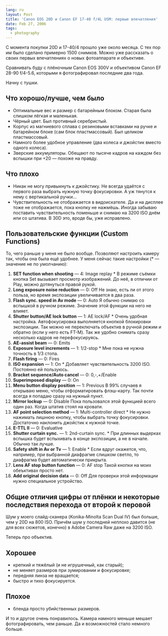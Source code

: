 ```yaml
---
lang: ru
layout: Post
title: 'Canon EOS 20D и Canon EF 17-40 f/4L USM: первые впечатления'
date: Feb 27, 2006
tags:
  - photography
---
```


С момента покупки 20D и 17-40/4 прошло уже около месяца. С тех пор им было сделано примерно 1500 снимков. Можно уже рассказать о своих первых впечатлениях о новых фотоаппарате и объективе.

Сравнивать буду с плёночным Canon EOS 300V и объективом Canon EF 28-90 f/4-5.6, которыми я фотографировал последние два года.

Начну с тушки.

## Что хорошо/лучше, чем было

* Оптимальные вес и размер с батарейным блоком. Старая была слишком лёгкая и маленькая.
* Чёрный цвет. Был противный серебристый.
* Корпус из магниевого сплава с резиновыми вставками на ручке и батарейном блоке (сам блок пластмассовый). Был целиком пластмассовый.
* Намного более удобное управление (два колеса и джойстик вместо одного колеса).
* Зверские аккумуляторы. Обещают по тысяче кадров на каждом без вспышки при +20 — похоже на правду.

## Что плохо

* Никак не могу привыкнуть к джойстику. Не всегда удаётся с первого раза выбрать нужную точку фокусировки. А уж тянутся к нему с вертикальной ручки…
* Чувствительность не отображается в видоискателе. Да и на дисплее тоже не отображается, пока кнопку не нажмёшь. Иногда забываю поставить чувствительность поменьше и снимаю на 3200 ISO днём или со штатива. В 30D это, вроде бы, уже исправлено.

## Пользовательские функции (Custom Functions)

То, чего раньше у меня не было вообще. Позволяют настроить камеру так, чтобы она была ещё удобнее. У меня сейчас такие настройки (\* — значение не по умолчанию):

1. **SET function when shooting** — 4: Image replay \* В режиме съёмки кнопка Set вызывает просмотр изображений. До неё, в отличии от Play, можно дотянуться правой рукой.
2. **Long exposure noise reduction** — 0: Off Не знаю, есть ли от этого польза, но время экспозиции увеличивается в два раза.
3. **Flash sync. speed in Av mode** — 0: Auto Я обычно снимаю со вспышкой в ручном режиме. Значение этой функции на него не влияет.
4. **Shutter button/AE lock button** — 1: AE lock/AF \* Очень удобная настройка. Автофокусировка выполняется кнопкой блокировки экспозиции. Так можно не переключать объектив в ручной режим и обратно (если у него есть FT-M). Так же удобно снимать сразу несколько кадров не перефокусируясь.
5. **AE-assist beam** — 0: Emits
6. **Exposure level increments** — 1: 1/2-stop \* Мне пока не нужна точность в 1/3 стопа.
7. **Flash firing** — 0: Fires
8. **ISO expansion** — 1: On \* Добавляет чувствительность 3200 ISO. Постоянно ей пользуюсь.
9. **Bracket sequence/Auto cancel** — 0: 0,-,+/Enable
10. **Superimposed display** — 0: On
11. **Menu button display position** — 1: Previous В 99% случаев я открываю меню, чтобы отформатировать флэш-карту. Так почти всегда я попадаю сразу на нужный пункт.
12. **Mirror lockup** — 0: Disable Пока пользовался этой функцией всего один раз. Когда штатив стоял на кровати.
13. **AF point selection method** — 1: Multi-controller direct \* Не нужно нажимать лишнюю кнопку, чтобы выбрать точку фокусировки. Достаточно наклонить джойстик к нужной точке.
14. **E-TTL II** — 0: Evaluative
15. **Shutter curtain sync.** — 1: 2nd-curtain sync. \* При длинных выдерках вспышка будет вспыхивать в конце экспозиции, а не в начале. Обычно так лучше.
16. **Safety shift in Av or Tv** — 1: Enable \* Если вдруг окажется, что, например, при выбранной диафрагме слишком светло, то диафрагма будет автоматически прикрыта.
17. **Lens AF stop button function** — 0: AF stop Такой кнопки на моих обеъктивах просто нет.
18. **Add original decision data** — 0: Off Для проверки этой информации нужно специальное устройство.

## Общие отличия цифры от плёнки и некоторые последствия перехода от второй к перовой

Шум у моего слайд-сканера (Konika-Minolta Scan Dual IV) был больше, чем у 20D на 800 ISO. Причём шум у последней неплохо давится (не для всех сюжетов, конечно) в Adobe Camera Raw даже на 3200 ISO.

Теперь про объектив.

## Хорошее

* крепкий и тяжёлый (и не игрушечный, как старый);
* не меняет размеров при зумировании и фокусировке;
* передняя линза не вращается;
* быстро и тихо фокусируется.

## Плохое

* бленда просто убийственных размеров.

И то и другое очень понравилось. Камера намного меньше мешает фотографировать, чем раньше. Да и возможностей стало немного больше.
